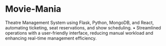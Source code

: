 # Movie-Mania
Theatre Management System using Flask, Python, MongoDB, and React, automating ticketing, seat reservations, and show scheduling. • Streamlined operations with a user-friendly interface, reducing manual workload and enhancing real-time management efficiency.
